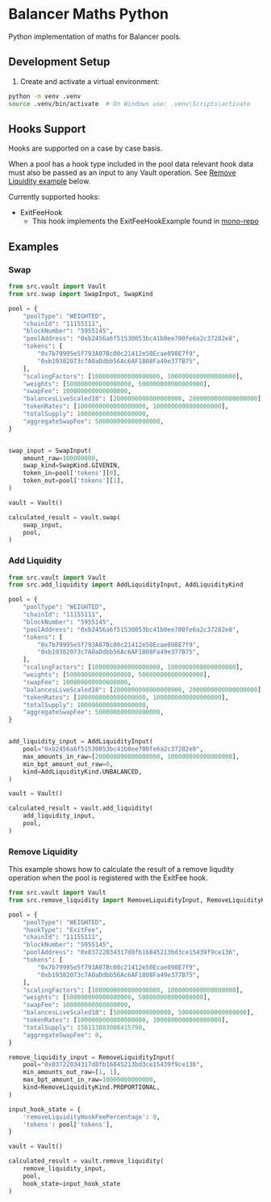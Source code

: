 # Balancer Maths Python

Python implementation of maths for Balancer pools.

## Development Setup

1. Create and activate a virtual environment:
```bash
python -m venv .venv
source .venv/bin/activate  # On Windows use: .venv\Scripts\activate
```

## Hooks Support

Hooks are supported on a case by case basis.

When a pool has a hook type included in the pool data relevant hook data must also be passed as an input to any Vault operation. See [Remove Liquidity example](#remove-liquidity) below.

Currently supported hooks:

* ExitFeeHook
  * This hook implements the ExitFeeHookExample found in [mono-repo](https://github.com/balancer/balancer-v3-monorepo/blob/c848c849cb44dc35f05d15858e4fba9f17e92d5e/pkg/pool-hooks/contracts/ExitFeeHookExample.sol)

## Examples

### Swap

```python
from src.vault import Vault
from src.swap import SwapInput, SwapKind

pool = {
    "poolType": "WEIGHTED",
    "chainId": "11155111",
    "blockNumber": "5955145",
    "poolAddress": "0xb2456a6f51530053bc41b0ee700fe6a2c37282e8",
    "tokens": [
        "0x7b79995e5f793A07Bc00c21412e50Ecae098E7f9",
        "0xb19382073c7A0aDdbb56Ac6AF1808Fa49e377B75",
    ],
    "scalingFactors": [1000000000000000000, 1000000000000000000],
    "weights": [500000000000000000, 500000000000000000],
    "swapFee": 100000000000000000,
    "balancesLiveScaled18": [2000000000000000000, 2000000000000000000],
    "tokenRates": [1000000000000000000, 1000000000000000000],
    "totalSupply": 1000000000000000000,
    "aggregateSwapFee": 500000000000000000,
}


swap_input = SwapInput(
    amount_raw=100000000,
    swap_kind=SwapKind.GIVENIN,
    token_in=pool['tokens'][0],
    token_out=pool['tokens'][1],
)

vault = Vault()

calculated_result = vault.swap(
    swap_input,
    pool,
)
```

### Add Liquidity

```python
from src.vault import Vault
from src.add_liquidity import AddLiquidityInput, AddLiquidityKind

pool = {
    "poolType": "WEIGHTED",
    "chainId": "11155111",
    "blockNumber": "5955145",
    "poolAddress": "0xb2456a6f51530053bc41b0ee700fe6a2c37282e8",
    "tokens": [
        "0x7b79995e5f793A07Bc00c21412e50Ecae098E7f9",
        "0xb19382073c7A0aDdbb56Ac6AF1808Fa49e377B75",
    ],
    "scalingFactors": [1000000000000000000, 1000000000000000000],
    "weights": [500000000000000000, 500000000000000000],
    "swapFee": 100000000000000000,
    "balancesLiveScaled18": [2000000000000000000, 2000000000000000000],
    "tokenRates": [1000000000000000000, 1000000000000000000],
    "totalSupply": 1000000000000000000,
    "aggregateSwapFee": 500000000000000000,
}


add_liquidity_input = AddLiquidityInput(
    pool="0xb2456a6f51530053bc41b0ee700fe6a2c37282e8",
    max_amounts_in_raw=[200000000000000000, 100000000000000000],
    min_bpt_amount_out_raw=0,
    kind=AddLiquidityKind.UNBALANCED,
)

vault = Vault()

calculated_result = vault.add_liquidity(
    add_liquidity_input,
    pool,
)
```

### Remove Liquidity

This example shows how to calculate the result of a remove liqudity operation when the pool is registered with the ExitFee hook.

```python
from src.vault import Vault
from src.remove_liquidity import RemoveLiquidityInput, RemoveLiquidityKind

pool = {
    "poolType": "WEIGHTED",
    "hookType": "ExitFee",
    "chainId": "11155111",
    "blockNumber": "5955145",
    "poolAddress": "0x03722034317d8fb16845213bd3ce15439f9ce136",
    "tokens": [
        "0x7b79995e5f793A07Bc00c21412e50Ecae098E7f9",
        "0xb19382073c7A0aDdbb56Ac6AF1808Fa49e377B75",
    ],
    "scalingFactors": [1000000000000000000, 1000000000000000000],
    "weights": [500000000000000000, 500000000000000000],
    "swapFee": 100000000000000000,
    "balancesLiveScaled18": [5000000000000000, 5000000000000000000],
    "tokenRates": [1000000000000000000, 1000000000000000000],
    "totalSupply": 158113883008415798,
    "aggregateSwapFee": 0,
}

remove_liquidity_input = RemoveLiquidityInput(
    pool="0x03722034317d8fb16845213bd3ce15439f9ce136",
    min_amounts_out_raw=[1, 1],
    max_bpt_amount_in_raw=10000000000000,
    kind=RemoveLiquidityKind.PROPORTIONAL,
)

input_hook_state = {
    'removeLiquidityHookFeePercentage': 0,
    'tokens': pool['tokens'],
}

vault = Vault()

calculated_result = vault.remove_liquidity(
    remove_liquidity_input,
    pool,
    hook_state=input_hook_state
)
```

